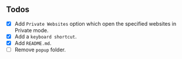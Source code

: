 ## Todos

- [x] Add `Private Websites` option which open the specified websites in Private mode.
- [x] Add a `keyboard shortcut`.
- [x] Add `README.md`.
- [ ] Remove `popup` folder.